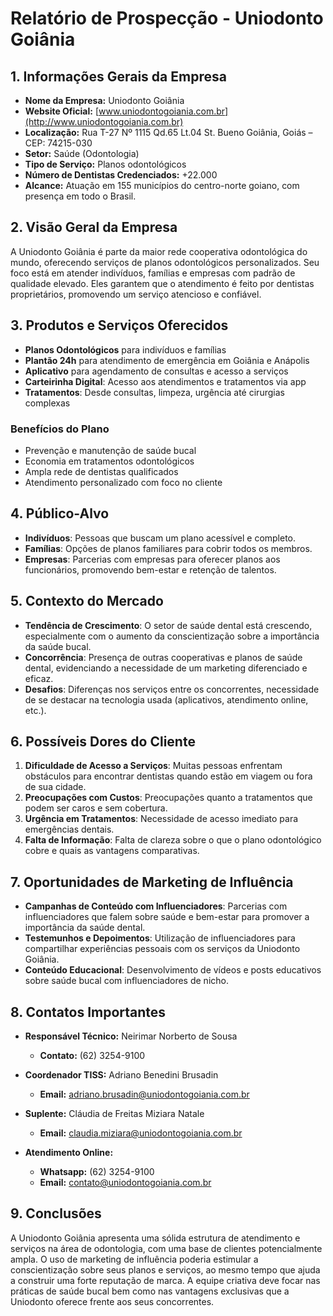 # Relatório de Prospecção - Uniodonto Goiânia

## 1. Informações Gerais da Empresa

- **Nome da Empresa:** Uniodonto Goiânia
- **Website Oficial:** [www.uniodontogoiania.com.br](http://www.uniodontogoiania.com.br)
- **Localização:** Rua T-27 Nº 1115 Qd.65 Lt.04 St. Bueno Goiânia, Goiás – CEP: 74215-030
- **Setor:** Saúde (Odontologia)
- **Tipo de Serviço:** Planos odontológicos
- **Número de Dentistas Credenciados:** +22.000
- **Alcance:** Atuação em 155 municípios do centro-norte goiano, com presença em todo o Brasil.

## 2. Visão Geral da Empresa

A Uniodonto Goiânia é parte da maior rede cooperativa odontológica do mundo, oferecendo serviços de planos odontológicos personalizados. Seu foco está em atender indivíduos, famílias e empresas com padrão de qualidade elevado. Eles garantem que o atendimento é feito por dentistas proprietários, promovendo um serviço atencioso e confiável.

## 3. Produtos e Serviços Oferecidos

- **Planos Odontológicos** para indivíduos e famílias
- **Plantão 24h** para atendimento de emergência em Goiânia e Anápolis
- **Aplicativo** para agendamento de consultas e acesso a serviços
- **Carteirinha Digital**: Acesso aos atendimentos e tratamentos via app
- **Tratamentos**: Desde consultas, limpeza, urgência até cirurgias complexas

### Benefícios do Plano

- Prevenção e manutenção de saúde bucal
- Economia em tratamentos odontológicos
- Ampla rede de dentistas qualificados
- Atendimento personalizado com foco no cliente

## 4. Público-Alvo

- **Indivíduos**: Pessoas que buscam um plano acessível e completo.
- **Famílias**: Opções de planos familiares para cobrir todos os membros.
- **Empresas**: Parcerias com empresas para oferecer planos aos funcionários, promovendo bem-estar e retenção de talentos.

## 5. Contexto do Mercado

- **Tendência de Crescimento**: O setor de saúde dental está crescendo, especialmente com o aumento da conscientização sobre a importância da saúde bucal.
- **Concorrência**: Presença de outras cooperativas e planos de saúde dental, evidenciando a necessidade de um marketing diferenciado e eficaz.
- **Desafios**: Diferenças nos serviços entre os concorrentes, necessidade de se destacar na tecnologia usada (aplicativos, atendimento online, etc.).

## 6. Possíveis Dores do Cliente

1. **Dificuldade de Acesso a Serviços**: Muitas pessoas enfrentam obstáculos para encontrar dentistas quando estão em viagem ou fora de sua cidade.
2. **Preocupações com Custos**: Preocupações quanto a tratamentos que podem ser caros e sem cobertura.
3. **Urgência em Tratamentos**: Necessidade de acesso imediato para emergências dentais.
4. **Falta de Informação**: Falta de clareza sobre o que o plano odontológico cobre e quais as vantagens comparativas.

## 7. Oportunidades de Marketing de Influência

- **Campanhas de Conteúdo com Influenciadores**: Parcerias com influenciadores que falem sobre saúde e bem-estar para promover a importância da saúde dental.
- **Testemunhos e Depoimentos**: Utilização de influenciadores para compartilhar experiências pessoais com os serviços da Uniodonto Goiânia.
- **Conteúdo Educacional**: Desenvolvimento de vídeos e posts educativos sobre saúde bucal com influenciadores de nicho.

## 8. Contatos Importantes

- **Responsável Técnico:** Neirimar Norberto de Sousa
  - **Contato:** (62) 3254-9100
  
- **Coordenador TISS:** Adriano Benedini Brusadin
  - **Email:** adriano.brusadin@uniodontogoiania.com.br

- **Suplente:** Cláudia de Freitas Miziara Natale
  - **Email:** claudia.miziara@uniodontogoiania.com.br
  
- **Atendimento Online:**
  - **Whatsapp:** (62) 3254-9100
  - **Email:** contato@uniodontogoiania.com.br

## 9. Conclusões

A Uniodonto Goiânia apresenta uma sólida estrutura de atendimento e serviços na área de odontologia, com uma base de clientes potencialmente ampla. O uso de marketing de influência poderia estimular a conscientização sobre seus planos e serviços, ao mesmo tempo que ajuda a construir uma forte reputação de marca. A equipe criativa deve focar nas práticas de saúde bucal bem como nas vantagens exclusivas que a Uniodonto oferece frente aos seus concorrentes.